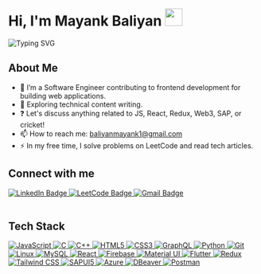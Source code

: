<h1>Hi, I'm Mayank Baliyan <img src="https://media.giphy.com/media/hvRJCLFzcasrR4ia7z/giphy.gif" width="35"></h1>

![Typing SVG](https://readme-typing-svg.herokuapp.com/?width=600&height=50&lines=Thanks+for+dropping+by.;In+code+we+trust.+All+others+must+bring+solutions.;Debugging:+Being+the+detective+in+a+crime+movie+where+you+are+also+the+murderer.;Code+is+like+humor.+When+you+have+to+explain+it,+it’s+bad.)

## About Me
- 🔭 I’m a Software Engineer contributing to frontend development for building web applications.
- 🌱 Exploring technical content writing.
- ❓ Let's discuss anything related to JS, React, Redux, Web3, SAP, or cricket!
- 📫 How to reach me: [baliyanmayank1@gmail.com](mailto:baliyanmayank1@gmail.com)
- ⚡ In my free time, I solve problems on LeetCode and read tech articles.

## Connect with me
<div align="left">
  <a href="https://www.linkedin.com/in/mayank-baliyan-7785391a9/">
    <img src="https://img.shields.io/badge/LinkedIn-blue?style=for-the-badge&logo=linkedin&logoColor=white" alt="LinkedIn Badge"/>
  </a>
  <a href="https://leetcode.com/baliyanmayank/">
    <img src="https://img.shields.io/badge/LeetCode-black?style=for-the-badge&logo=leetcode&logoColor=white" alt="LeetCode Badge"/>
  </a>
  <a href="mailto:baliyanmayank1@gmail.com">
    <img src="https://img.shields.io/badge/Gmail-red?style=for-the-badge&logo=gmail&logoColor=white" alt="Gmail Badge"/>
  </a>
</div>

<br/>

## Tech Stack
<p align="left">
  <a href="#">
    <img alt="JavaScript" src="https://img.shields.io/badge/JavaScript-F7DF1E?style=for-the-badge&logo=javascript&logoColor=black"/>
    <img alt="C" src="https://img.shields.io/badge/c%20-%2300599C.svg?&style=for-the-badge&logo=c&logoColor=white"/>
    <img alt="C++" src="https://img.shields.io/badge/c++%20-%2300599C.svg?&style=for-the-badge&logo=c%2B%2B&logoColor=white"/>
    <img alt="HTML5" src="https://img.shields.io/badge/html5%20-%23E34F26.svg?&style=for-the-badge&logo=html5&logoColor=white"/>
    <img alt="CSS3" src="https://img.shields.io/badge/css3%20-%231572B6.svg?&style=for-the-badge&logo=css3&logoColor=white"/>
    <img alt="GraphQL" src="https://img.shields.io/badge/GraphQl-E10098?style=for-the-badge&logo=graphql&logoColor=white"/>
    <img alt="Python" src="https://img.shields.io/badge/python%20-%2314354C.svg?&style=for-the-badge&logo=python&logoColor=white"/>
    <img alt="Git" src="https://img.shields.io/badge/git%20-%23F05033.svg?&style=for-the-badge&logo=git&logoColor=white"/>
    <img alt="Linux" src="https://img.shields.io/badge/Ubuntu-E95420?style=for-the-badge&logo=ubuntu&logoColor=white"/>
    <img alt="MySQL" src="https://img.shields.io/badge/MySQL-00000F?style=for-the-badge&logo=mysql&logoColor=white"/>
    <img alt="React" src="https://img.shields.io/badge/ReactJS-ReactJS?style=for-the-badge&logo=react&color=303030"/>
    <img alt="Firebase" src="https://img.shields.io/badge/firebase-ffca28?style=for-the-badge&logo=firebase&logoColor=black"/>
    <img alt="Material UI" src="https://img.shields.io/badge/Material%20UI-0081CB?style=for-the-badge&logo=mui&logoColor=white"/>
    <img alt="Flutter" src="https://img.shields.io/badge/Flutter-02569B?style=for-the-badge&logo=flutter&logoColor=white"/>
    <img alt="Redux" src="https://img.shields.io/badge/Redux-764ABC?style=for-the-badge&logo=redux&logoColor=white"/>
    <img alt="Tailwind CSS" src="https://img.shields.io/badge/Tailwind%20CSS-38B2AC?style=for-the-badge&logo=tailwind-css&logoColor=white"/>
    <img alt="SAPUI5" src="https://img.shields.io/badge/SAPUI5-007A8D?style=for-the-badge&logo=sap&logoColor=white"/>
    <img alt="Azure" src="https://img.shields.io/badge/Azure-0089D6?style=for-the-badge&logo=microsoftazure&logoColor=white"/>
    <img alt="DBeaver" src="https://img.shields.io/badge/DBeaver-1D89F0?style=for-the-badge&logo=dbeaver&logoColor=white"/>
<img alt="Postman" src="https://img.shields.io/badge/Postman-FCA121?style=for-the-badge&logo=postman&logoColor=white"/>
  </a>
</p>

<br/>


